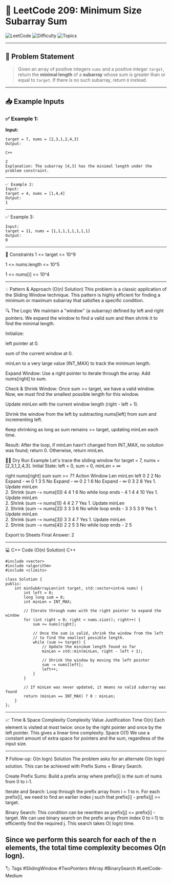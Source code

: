 # 📏 LeetCode 209: Minimum Size Subarray Sum

![LeetCode](https://img.shields.io/badge/LeetCode-209-blue?style=for-the-badge&logo=leetcode)
![Difficulty](https://img.shields.io/badge/Difficulty-Medium-yellow?style=for-the-badge)
![Topics](https://img.shields.io/badge/Topics-Sliding%20Window%2C%20Array-brightgreen?style=for-the-badge)

---

## 📘 Problem Statement

> Given an array of positive integers `nums` and a positive integer `target`, return the **minimal length** of a **subarray** whose sum is greater than or equal to `target`. If there is no such subarray, return `0` instead.

---

## 📥 Example Inputs

### ✅ Example 1:

**Input:**
```
target = 7, nums = [2,3,1,2,4,3]
Output:

C++

2
Explanation: The subarray [4,3] has the minimal length under the problem constraint.
```
---
```
✅ Example 2:
Input:
target = 4, nums = [1,4,4]
Output:
1
```
---


✅ Example 3:
```
Input:
target = 11, nums = [1,1,1,1,1,1,1,1]
Output:
0
```
---
📌 Constraints
1 <= target <= 10^9

1 <= nums.length <= 10^5

1 <= nums[i] <= 10^4

---

💡 Pattern & Approach (O(n) Solution)
This problem is a classic application of the Sliding Window technique. This pattern is highly efficient for finding a minimum or maximum subarray that satisfies a specific condition.

🔍 The Logic
We maintain a "window" (a subarray) defined by left and right pointers. We expand the window to find a valid sum and then shrink it to find the minimal length.

Initialize:

left pointer at 0.

sum of the current window at 0.

minLen to a very large value (INT_MAX) to track the minimum length.

Expand Window: Use a right pointer to iterate through the array. Add nums[right] to sum.

Check & Shrink Window: Once sum >= target, we have a valid window. Now, we must find the smallest possible length for this window.

Update minLen with the current window length (right - left + 1).

Shrink the window from the left by subtracting nums[left] from sum and incrementing left.

Keep shrinking as long as sum remains >= target, updating minLen each time.

Result: After the loop, if minLen hasn't changed from INT_MAX, no solution was found; return 0. Otherwise, return minLen.

🏃‍♂️ Dry Run Example
Let's trace the sliding window for target = 7, nums = [2,3,1,2,4,3].
Initial State: left = 0, sum = 0, minLen = ∞

right	nums[right]	sum	sum >= 7?	Action	Window Len	minLen	left
0	2	2	No	Expand	-	∞	0
1	3	5	No	Expand	-	∞	0
2	1	6	No	Expand	-	∞	0
3	2	8	Yes	1. Update minLen<br/>2. Shrink (sum -= nums[0])	4	4	1
6	No	while loop ends	-	4	1
4	4	10	Yes	1. Update minLen<br/>2. Shrink (sum -= nums[1])	4	4	2
7	Yes	1. Update minLen<br/>2. Shrink (sum -= nums[2])	3	3	3
6	No	while loop ends	-	3	3
5	3	9	Yes	1. Update minLen<br/>2. Shrink (sum -= nums[3])	3	3	4
7	Yes	1. Update minLen<br/>2. Shrink (sum -= nums[4])	2	2	5
3	No	while loop ends	-	2	5

Export to Sheets
Final Answer: 2

---

💻 C++ Code (O(n) Solution)
C++
```
#include <vector>
#include <algorithm>
#include <climits>

class Solution {
public:
    int minSubArrayLen(int target, std::vector<int>& nums) {
        int left = 0;
        long long sum = 0;
        int minLen = INT_MAX;

        // Iterate through nums with the right pointer to expand the window
        for (int right = 0; right < nums.size(); right++) {
            sum += nums[right];

            // Once the sum is valid, shrink the window from the left
            // to find the smallest possible length.
            while (sum >= target) {
                // Update the minimum length found so far
                minLen = std::min(minLen, right - left + 1);

                // Shrink the window by moving the left pointer
                sum -= nums[left];
                left++;
            }
        }

        // If minLen was never updated, it means no valid subarray was found
        return (minLen == INT_MAX) ? 0 : minLen;
    }
};
```
---
📈 Time & Space Complexity
Complexity	Value	Justification
Time	O(n)	Each element is visited at most twice: once by the right pointer and once by the left pointer. This gives a linear time complexity.
Space	O(1)	We use a constant amount of extra space for pointers and the sum, regardless of the input size.

---


❓ Follow-up: O(n
logn) Solution
The problem asks for an alternate O(n
logn) solution. This can be achieved with Prefix Sums + Binary Search.

Create Prefix Sums: Build a prefix array where prefix[i] is the sum of nums from 0 to i-1.

Iterate and Search: Loop through the prefix array from i = 1 to n. For each prefix[i], we need to find an earlier index j such that prefix[i] - prefix[j] >= target.

Binary Search: This condition can be rewritten as prefix[j] <= prefix[i] - target. We can use binary search on the prefix array (from index 0 to i-1) to efficiently find the required j. This search takes O(
logn) time.

Since we perform this search for each of the n elements, the total time complexity becomes O(n
logn).
---
🏷️ Tags
#SlidingWindow #TwoPointers #Array #BinarySearch #LeetCode-Medium
